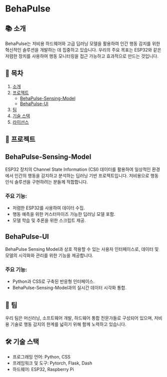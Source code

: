 # BehaPulse

## 📚 소개
BehaPulse는 저비용 하드웨어와 고급 딥러닝 모델을 활용하여 인간 행동 감지를 위한 혁신적인 솔루션을 개발하는 데 집중하고 있습니다. 우리의 주요 목표는 ESP32와 같은 저렴한 장치를 사용하여 행동 모니터링을 접근 가능하고 효과적으로 만드는 것입니다.

## 📖 목차
1. [소개](#소개)
2. [프로젝트](#프로젝트)  
    - [BehaPulse-Sensing-Model](#BehaPulse-Sensing-Model)
    - [BehaPulse-UI](#BehaPulse-UI)
3. [팀](#팀)
4. [기술 스택](#기술-스택)
5. [라이선스](#라이선스)

## 🚀 프로젝트
## BehaPulse-Sensing-Model
ESP32 장치의 Channel State Information (CSI) 데이터를 활용하여 일상적인 환경에서 인간의 행동을 감지하고 분석하는 딥러닝 기반 프로젝트입니다. 저비용으로 행동 인식 솔루션을 구현하려는 분들께 적합합니다.

### 주요 기능:
- 저렴한 ESP32를 사용하여 데이터 수집.
- 행동 예측을 위한 커스터마이즈 가능한 딥러닝 모델 포함.
- 모델 학습 및 추론을 위한 스크립트 제공.

## BehaPulse-UI
BehaPulse Sensing Model과 상호 작용할 수 있는 사용자 인터페이스로, 데이터 및 모델의 시각화와 관리를 위한 기능을 제공합니다.

### 주요 기능:
- Python과 CSS로 구축된 반응형 인터페이스.
- BehaPulse-Sensing-Model과의 실시간 데이터 시각화 통합.

## 👥 팀
우리 팀은 머신러닝, 소프트웨어 개발, 하드웨어 통합 전문가들로 구성되어 있으며, 저비용 기술로 행동 감지의 한계를 넓히기 위해 함께 노력하고 있습니다.

## 🛠️ 기술 스택
- 프로그래밍 언어: Python, CSS
- 프레임워크 및 도구: Pytorch, Flask, Dash
- 하드웨어: ESP32, Raspberry Pi
